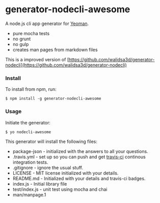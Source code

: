 # generator-nodecli-awesome

A node.js cli app generator for [Yeoman](http://yeoman.io).

* pure mocha tests
* no grunt
* no gulp
* creates man pages from markdown files

This is a improved version of [https://github.com/walidsa3d/generator-nodecli](https://github.com/walidsa3d/generator-nodecli)

### Install

To install from npm, run:

```
$ npm install -g generator-nodecli-awesome
```
### Usage
Initiate the generator:

```
$ yo nodecli-awesome
```
This generator will install the following files:

* package-json - initialized with the answers to all your questions.
* .travis.yml - set up so you can push and get [travis-ci](http://travis-ci.org)
   continous integration tests.
* .gitignore - ignore the usual stuff.
* LICENSE - MIT license initialized with your details.
* README.md - Initialized with your details and travis-ci badges.
* index.js - Initial library file
* test/index.js - unit test using mocha and chai
* man/manpage.1
